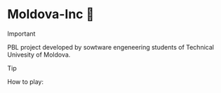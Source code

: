 # Moldova-Inc :grapes:

> [!IMPORTANT]
> PBL project developed by sowtware engeneering students of Technical Univesity of Moldova.

> [!TIP]
> How to play:
